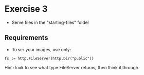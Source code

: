 # Exercise 3
* Serve files in the "starting-files" folder

## Requirements

* To ser your images, use only:

```
fs := http.FileServer(http.Dir("public"))
```

Hint: look to see what type FileServer returns, then think it through.